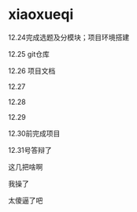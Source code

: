 # xiaoxueqi
12.24完成选题及分模块；项目环境搭建

12.25 git仓库

12.26 项目文档

12.27

12.28

12.29

12.30前完成项目

12.31号答辩了

这几把啥啊

我操了

太傻逼了吧